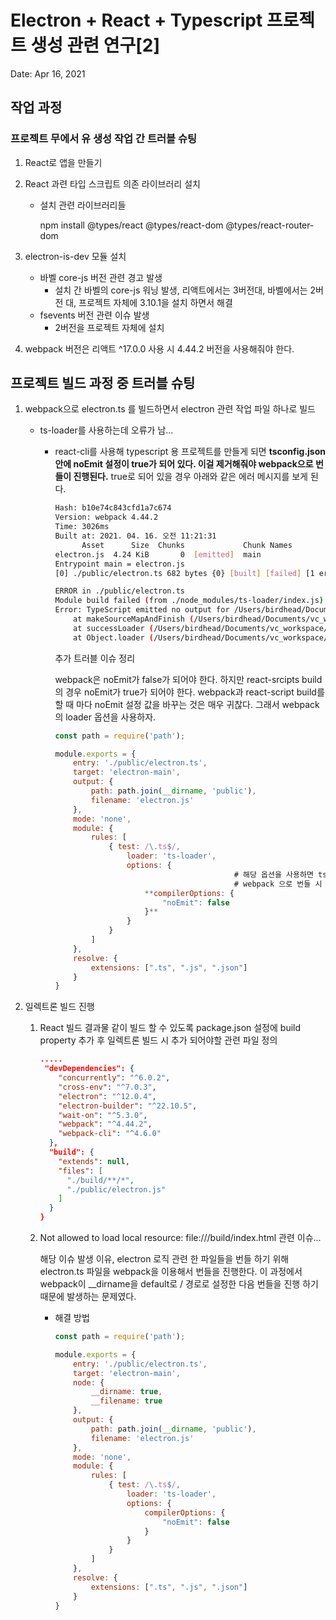 # Electron + React + Typescript 프로젝트 생성 관련 연구[2]

Date: Apr 16, 2021

## 작업 과정

### 프로젝트 무에서 유 생성 작업 간 트러블 슈팅

1. React로 앱을 만들기
2. React 과련 타입 스크립트 의존 라이브러리 설치
    - 설치 관련 라이브러리들

        npm install @types/react @types/react-dom @types/react-router-dom

3. electron-is-dev 모듈 설치
    - 바벨 core-js 버전 관련 경고 발생
        - 설치 간 바벨의 core-js 워닝 발생, 리액트에서는 3버전대, 바벨에서는 2버전 대, 프로젝트 자체에 3.10.1을 설치 하면서 해결
    - fsevents 버전 관련 이슈 발생
        - 2버전을 프로젝트 자체에 설치
4. webpack 버전은 리액트 ^17.0.0 사용 시 4.44.2 버전을 사용해줘야 한다. 

## 프로젝트 빌드 과정 중 트러블 슈팅

1. webpack으로 electron.ts 를 빌드하면서 electron 관련 작업 파일 하나로 빌드
    - ts-loader를 사용하는데 오류가 남...
        - react-cli를 사용해 typescript 용 프로젝트를 만들게 되면  **tsconfig.json 안에 noEmit 설정이 true가 되어 있다. 이걸 제거해줘야 webpack으로 번들이 진행된다.** true로 되어 있을 경우 아래와 같은 에러 메시지를 보게 된다.

            ```bash
            Hash: b10e74c843cfd1a7c674
            Version: webpack 4.44.2
            Time: 3026ms
            Built at: 2021. 04. 16. 오전 11:21:31
                  Asset      Size  Chunks             Chunk Names
            electron.js  4.24 KiB       0  [emitted]  main
            Entrypoint main = electron.js
            [0] ./public/electron.ts 682 bytes {0} [built] [failed] [1 error]

            ERROR in ./public/electron.ts
            Module build failed (from ./node_modules/ts-loader/index.js):
            Error: TypeScript emitted no output for /Users/birdhead/Documents/vc_workspace/broadCastProject/electron-react-boilerplate/public/electron.ts.
                at makeSourceMapAndFinish (/Users/birdhead/Documents/vc_workspace/broadCastProject/electron-react-boilerplate/node_modules/ts-loader/dist/index.js:53:18)
                at successLoader (/Users/birdhead/Documents/vc_workspace/broadCastProject/electron-react-boilerplate/node_modules/ts-loader/dist/index.js:40:5)
                at Object.loader (/Users/birdhead/Documents/vc_workspace/broadCastProject/electron-react-boilerplate/node_modules/ts-loader/dist/index.js:23:5)
            ```

            추가 트러블 이슈 정리

            webpack은 noEmit가 false가 되어야 한다. 하지만 react-srcipts build의 경우 noEmit가 true가 되어야 한다. webpack과 react-script build를 할 때 마다 noEmit 설정 값을 바꾸는 것은 매우 귀찮다. 그래서 webpack의 loader 옵션을 사용하자.

            ```jsx
            const path = require('path');

            module.exports = {
                entry: './public/electron.ts',
                target: 'electron-main',
                output: {
                    path: path.join(__dirname, 'public'),
                    filename: 'electron.js'
                },
                mode: 'none',
                module: {
                    rules: [
                        { test: /\.ts$/,
                            loader: 'ts-loader',
                            options: {
            										# 해당 옵션을 사용하면 tsconfig.js에 noEmit가 true 여도 
            										# webpack 으로 번들 시 false 로 동작한다. 
                                **compilerOptions: {
                                    "noEmit": false
                                }**
                            }     
                        }
                    ]
                },
                resolve: {
                    extensions: [".ts", ".js", ".json"]
                }
            }
            ```

2. 일렉트론 빌드 진행
    1. React 빌드 결과물 같이 빌드 할 수 있도록 package.json 설정에 build property 추가 후 일렉트론 빌드 시 추가 되어야할 관련 파일 정의

        ```json
        .....
         "devDependencies": {
            "concurrently": "^6.0.2",
            "cross-env": "^7.0.3",
            "electron": "^12.0.4",
            "electron-builder": "^22.10.5",
            "wait-on": "^5.3.0",
            "webpack": "^4.44.2",
            "webpack-cli": "^4.6.0"
          },
          "build": {
            "extends": null,
            "files": [
              "./build/**/*",
              "./public/electron.js"
            ]
          }
        }
        ```

    2. Not allowed to load local resource: file:///build/index.html 관련 이슈... 

        해당 이슈 발생 이유, electron 로직 관련 한 파일들을 번들 하기 위해 electron.ts 파일을 webpack을 이용해서 번들을 진행한다. 
        이 과정에서 webpack이 __dirname을 default로 / 경로로 설정한 다음 번들을 진행 하기 때문에 발생하는 문제였다. 

        - 해결 방법

            ```jsx
            const path = require('path');

            module.exports = {
                entry: './public/electron.ts',
                target: 'electron-main',
                node: {
                    __dirname: true,
                    __filename: true
                },
                output: {
                    path: path.join(__dirname, 'public'),
                    filename: 'electron.js'
                },
                mode: 'none',
                module: {
                    rules: [
                        { test: /\.ts$/,
                            loader: 'ts-loader',
                            options: {
                                compilerOptions: {
                                    "noEmit": false
                                }
                            }     
                        }
                    ]
                },
                resolve: {
                    extensions: [".ts", ".js", ".json"]
                }
            }
            ```
